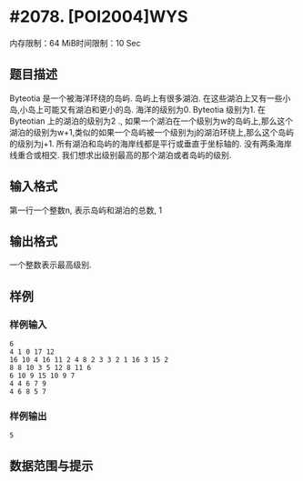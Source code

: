 # #2078. [POI2004]WYS

内存限制：64 MiB时间限制：10 Sec

## 题目描述

Byteotia 是一个被海洋环绕的岛屿. 岛屿上有很多湖泊. 在这些湖泊上又有一些小岛,小岛上可能又有湖泊和更小的岛. 海洋的级别为0. Byteotia 级别为1. 在Byteotian 上的湖泊的级别为2 ., 如果一个湖泊在一个级别为w的岛屿上,那么这个湖泊的级别为w+1,类似的如果一个岛屿被一个级别为j的湖泊环绕上,那么这个岛屿的级别为j+1. 所有湖泊和岛屿的海岸线都是平行或垂直于坐标轴的. 没有两条海岸线重合或相交. 我们想求出级别最高的那个湖泊或者岛屿的级别. 

## 输入格式

第一行一个整数n, 表示岛屿和湖泊的总数, 1 

## 输出格式

一个整数表示最高级别. 

## 样例

### 样例输入

    
    6
    4 1 0 17 12
    16 10 4 16 11 2 4 8 2 3 3 2 1 16 3 15 2
    8 8 10 3 5 12 8 11 6
    6 10 9 15 10 9 7
    4 4 6 7 9
    4 6 8 5 7
    
    
    

### 样例输出

    
    5
    
    

## 数据范围与提示
